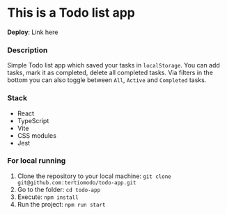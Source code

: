 # This is a Todo list app

**Deploy**: Link here

### Description

Simple Todo list app which saved your tasks in `localStorage`. You can add tasks, mark it as completed, delete all completed tasks. Via filters in the bottom you can also toggle between `All`, `Active` and `Completed` tasks.

### Stack

- React
- TypeScript
- Vite
- CSS modules
- Jest

### For local running

1. Clone the repository to your local machine: `git clone git@github.com:tertiomodo/todo-app.git`
2. Go to the folder: `cd todo-app`
3. Execute: `npm install`
4. Run the project: `npm run start`
